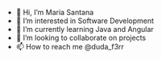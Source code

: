 - 👋 Hi, I’m Maria Santana
- 👀 I’m interested in Software Development
- 🌱 I’m currently learning Java and Angular
- 💞️ I’m looking to collaborate on projects
- 📫 How to reach me @duda_f3rr



<!---
mesantana/mesantana is a ✨ special ✨ repository because its `README.md` (this file) appears on your GitHub profile.
You can click the Preview link to take a look at your changes.
--->
